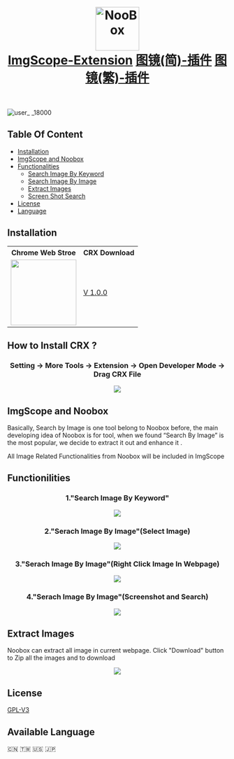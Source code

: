 
<h1 align="center">
  <br>
  <a href="https://chrome.google.com/webstore/detail/noobox-search-by-image/kidibbfcblfbbafhnlanccjjdehoahep"><img src="https://user-images.githubusercontent.com/12090689/98494977-0df71c00-21f3-11eb-8806-0edd4147588f.png" alt="NooBox" width="100"></a>
  <br>
  <a href="https://github.com/AInoob/NooBox">ImgScope-Extension</a>
  <a href="https://github.com/AInoob/NooBox/tree/master/README_ImgScope_zh-cn">图镜(简)-插件</a>
  <a href="https://github.com/AInoob/NooBox/tree/master/README_ImgScope_zh-tw">图镜(繁)-插件</a>
  <br>
  <br>
</h1>

![user_ _18000](https://badgen.net/chrome-web-store/users/fmogjofnfmaaifocahboddmmjlehpchi)

## Table Of Content
* [Installation](#installation)
* [ImgScope and Noobox](#imgScopeAndNoobox)
* [Functionalities](#functioinilities)
  * [Search Image By Keyword](#functioinilities)
  * [Search Image By Image](#functioinilities)
  * [Extract Images](#functioinilities)
  * [Screen Shot Search](#functioinilities)
* [License](#license)
* [Language](#available-language)

## Installation
<div align = "center" name ="installation">
  <table  align = "center">
    <tr>
      <th>Chrome Web Stroe</th>
      <th>CRX Download</th>
    </tr>
    <tr>
      <td><a href= "https://chrome.google.com/webstore/detail/img-scope/fmogjofnfmaaifocahboddmmjlehpchi"><img src = "https://user-images.githubusercontent.com/12090689/45331133-0f572c00-b537-11e8-962f-fc777c6bb9b5.png" width = "150px"></a></td>
      <td><a href = "https://github.com/AInoob/NooBox/releases/download/1.0.2.2/Noobox.crx">V 1.0.0</a></td>
    </tr>
  </table>
</div>

## How to Install CRX ?
<h3 align = "center"> Setting -> More Tools -> Extension -> Open Developer Mode -> Drag CRX File</h3>
<p align="center">
<img src="https://user-images.githubusercontent.com/12090689/45597429-49db2180-b99a-11e8-916c-fba450c5cfe1.gif"/>
</p>

## ImgScope and Noobox
<p name = "imgScopeAndNoobox">
Basically, Search by Image is one tool belong to Noobox before, the main developing idea of Noobox is for tool, when we found “Search By Image” is the most popular, we decide to extract it out and enhance it .

All Image Related Functionalities from Noobox will be included in ImgScope
<p/>


## Functionilities 

<h3 align = "center" name="functioinilities"> 1."Search Image By Keyword"</h3>
<p align="center">
<img src="https://user-images.githubusercontent.com/12090689/98533372-be870f00-2237-11eb-94d2-a56d8af733b9.gif"/>
</p>

<h3 align = "center" name="functioinilities"> 2."Serach Image By Image"(Select Image)</h3>
<p align="center">
<img src="https://user-images.githubusercontent.com/12090689/45771176-65506180-bc12-11e8-8174-b7b57fd4a4f0.gif"/>
</p>

<h3 align = "center">3."Serach Image By Image"(Right Click Image In Webpage)</h3>
<p align="center">
<img src="https://user-images.githubusercontent.com/12090689/45771196-75684100-bc12-11e8-858b-76dcf7aad277.gif"/>
</p>

<h3 align = "center">4."Serach Image By Image"(Screenshot and Search)</h3>
<p align="center">
<img src="https://user-images.githubusercontent.com/12090689/45772446-bf9ef180-bc15-11e8-8ca7-79951983a964.gif"/>
</p>

## Extract Images
Noobox can extract all image in current webpage. Click "Download" button to Zip all the images and to download

<p align="center">
<img src="https://user-images.githubusercontent.com/12090689/50039170-56076700-fffb-11e8-9ee0-81a5ab02a1ca.png"/>
</p>

## License
<a href = "https://opensource.org/licenses/gpl-license">GPL-V3</a>
## Available Language
 🇨🇳 🇹🇼 :us: :jp:


